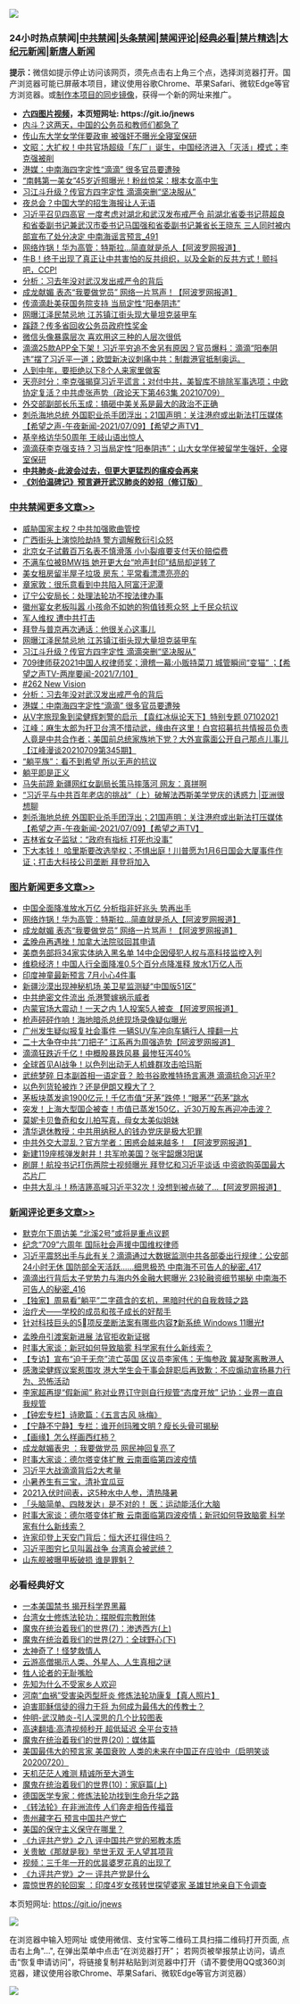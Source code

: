 ![](https://raw.githubusercontent.com/fqnews/bnews/master/64photo/fqnews-qr.jpg)

<div id="tt">
<h3>24小时热点禁闻|<a href="#%E4%B8%AD%E5%85%B1%E7%A6%81%E9%97%BB%E6%9B%B4%E5%A4%9A%E6%96%87%E7%AB%A0">中共禁闻</a>|<a href="#%E5%9B%BE%E7%89%87%E6%96%B0%E9%97%BB%E6%9B%B4%E5%A4%9A%E6%96%87%E7%AB%A0">头条禁闻</a>|<a href="#%E6%96%B0%E9%97%BB%E8%AF%84%E8%AE%BA%E6%9B%B4%E5%A4%9A%E6%96%87%E7%AB%A0">禁闻评论|<a href="#%E5%BF%85%E7%9C%8B%E7%BB%8F%E5%85%B8%E5%A5%BD%E6%96%87">经典必看|<a href="/video.md#%E7%A6%81%E7%89%87%E7%B2%BE%E9%80%89">禁片精选</a>|<a href="https://github.com/fqnews/djy/blob/master/gb/nf1351518.md#1">大纪元新闻</a>|<a href="https://github.com/fqnews/ntdtv/blob/master/gb/prog204.md#1">新唐人新闻</a></h3>
<div><b>提示：</b>微信如提示停止访问该网页，须先点击右上角三个点，选择浏览器打开。国产浏览器可能已屏蔽本项目，建议使用谷歌Chrome、苹果Safari、微软Edge等官方浏览器。或<a href="https://github.com/fqnews/bnews/blob/master/%E5%88%B6%E4%BD%9Cgit%E7%A6%81%E9%97%BB%E9%95%9C%E5%83%8F.md">制作本项目的同步镜像</a>，获得一个新的网址来推广。</div>
<ul>
<li><b><a href="http://d1.bdrive.tk/64.mp4" target="_blank">六四图片视频</a>，本页短网址: https://git.io/jnews</b></li>
<li><a href="/cnnews/20210710/1584129.md">内斗？这两天，中国的公务员和教师们都急了</a></li>
<li><a href="/cnnews/20210710/1584079.md">传山东大学女学伴要政审 被强奸不曝光全寝室保研</a></li>
<li><a href="/cbnews/20210710/1584078.md">文昭：大扩权！中共官场超级「东厂」诞生，中国经济进入「灭活」模式；李克强被削</a></li>
<li><a href="/cbnews/20210710/1584355.md">港媒：中南海四字定性“滴滴” 很多官员要遭殃</a></li>
<li><a href="/yule/20210710/1584068.md">“南韩第一美女”45岁近照曝光！粉丝惊呆：根本女高中生</a></li>
<li><a href="/cbnews/20210710/1584487.md">习江斗升级？传官方四字定性 滴滴突删“坚决服从”</a></li>
<li><a href="/cbnews/20210710/1584089.md">夜总会？中国大学的招生海报让人无语</a></li>
<li><a href="/comments/20210710/1584097.md">习近平召见四高官 一度考虑对湖北和武汉发布戒严令 前湖北省委书记蒋超良和省委副书记兼武汉市委书记马国强和省委副书记兼省长王晓东 三人同时被内部宣布了处分决定 中南海谣言预言_491</a></li>
<li><a href="/topimagenews/20210710/1584331.md">网络炸锅！华为高管：特斯拉…简直就是杀人【阿波罗网报道】</a></li>
<li><a href="/bannedvideo/20210710/1584496.md">牛B！终于出现了真正让中共害怕的反共组织，以及全新的反共方式！颤抖吧，CCP!</a></li>
<li><a href="/cbnews/20210710/1584362.md">分析：习去年没对武汉发出戒严令的背后</a></li>
<li><a href="/topimagenews/20210710/1584260.md">成龙献媚 表态“我要做党员” 网络一片骂声！【阿波罗网报道】</a></li>
<li><a href="/cbnews/20210710/1584192.md">传滴滴赴美获国务院支持 当局定性“阳奉阴违”</a></li>
<li><a href="/cbnews/20210710/1584502.md">网曝江泽民禁忌地 江苏镇江街头现大量坦克装甲车</a></li>
<li><a href="/cnnews/20210710/1584210.md">蹊跷？传多省回收公务员政府性奖金</a></li>
<li><a href="/lifebaike/20210710/1584492.md">微信头像暴露层次 喜欢用这三种的人层次很低</a></li>
<li><a href="/bannedvideo/20210710/1584083.md">滴滴25款APP全下架！习近平穷追不舍另有原因？官员爆料：滴滴“阳奉阴违”摆了习近平一道；欧盟新决议刺痛中共：制裁港官抵制奥运。</a></li>
<li><a href="/lifebaike/20210710/1584333.md">人到中年，要拒绝以下8个人来家里做客</a></li>
<li><a href="/cbnews/20210710/1584187.md">天亮时分：李克强揭穿习近平谎言；对付中共，美智库不排除军事选项；中欧协定复活？中共虚张声势（政论天下第463集 20210709）</a></li>
<li><a href="/baitai/20210710/1584428.md">外交部副部长乐玉成：搞砸中美关系是最大的政治不正确</a></li>
<li><a href="/comments/20210710/1584264.md">刺杀海地总统 外国职业杀手团浮出；21国声明：关注港府或出新法打压媒体【希望之声-午夜新闻-2021/07/09】【希望之声TV】</a></li>
<li><a href="/headline/20210710/1584072.md">基辛格访华50周年 王岐山语出惊人</a></li>
<li><a href="/cnnews/20210710/1584443.md">滴滴获李克强支持？习当局定性“阳奉阴违”；山大女学伴被留学生强奸，全寝室保研</a></li>
<li><b><a href="/comments/20200211/1275071.md" target="_blank">中共肺炎-此波会过去，但更大更猛烈的瘟疫会再来</a></b></li>
<li><b><a href="/comments/20200207/1272816.md" target="_blank">《刘伯温碑记》预言避开武汉肺炎的妙招（修订版）</a></b></li>
</ul>
</div>

<div class="catlist">
<h3><a href="/cbnews/" target="_blank">中共禁闻</a><span><a href="/cbnews/" target="_blank" rel="nofollow">更多文章>></a></span></h3>
<ul>
<li><a href="/cbnews/20210711/1584616.md" target="_blank">威胁国家主权？中共加强歌曲管控</a></li>
<li><a href="/cbnews/20210711/1584615.md" target="_blank">广西街头上演惊险劫持 警方调解敷衍引众怒</a></li>
<li><a href="/cbnews/20210711/1584612.md" target="_blank">北京女子试戴百万名表不慎滑落 小小裂痕要支付天价赔偿费</a></li>
<li><a href="/cbnews/20210711/1584611.md" target="_blank">不满车位被BMW挡 她开更大台“呛声封印”结局却逆转了</a></li>
<li><a href="/cbnews/20210711/1584610.md" target="_blank">美女租房留半屋子垃圾 房东：平常看漂漂亮亮的</a></li>
<li><a href="/cbnews/20210711/1584592.md" target="_blank">章家敦：很乐意看到中共陷入阿富汗泥潭</a></li>
<li><a href="/cbnews/20210711/1584591.md" target="_blank">辽宁公安局长：处理法轮功不按法律办事</a></li>
<li><a href="/cbnews/20210711/1584575.md" target="_blank">徽州宴女老板叫嚣 小孩命不如她的狗值钱惹众怒 上千民众抗议</a></li>
<li><a href="/cbnews/20210710/1584522.md" target="_blank">军人维权 遭中共打击</a></li>
<li><a href="/cbnews/20210710/1584513.md" target="_blank">拜登与普京再次通话：他很关心这事儿</a></li>
<li><a href="/cbnews/20210710/1584502.md" target="_blank">网曝江泽民禁忌地 江苏镇江街头现大量坦克装甲车</a></li>
<li><a href="/cbnews/20210710/1584487.md" target="_blank">习江斗升级？传官方四字定性 滴滴突删“坚决服从”</a></li>
<li><a href="/comments/20210710/1584441.md" target="_blank">709律师获2021中国人权律师奖；滑稽一幕:小贩持菜刀 城管瞬间“变猫” ；【希望之声TV-两岸要闻-2021/7/10】</a></li>
<li><a href="/comments/20210710/1584432.md" target="_blank">#262 New Vision</a></li>
<li><a href="/cbnews/20210710/1584362.md" target="_blank">分析：习去年没对武汉发出戒严令的背后</a></li>
<li><a href="/cbnews/20210710/1584355.md" target="_blank">港媒：中南海四字定性“滴滴” 很多官员要遭殃</a></li>
<li><a href="/comments/20210710/1584325.md" target="_blank">从V字旅现象到梁健辉刺警的启示 【袁红冰纵论天下】特别专题 07102021</a></li>
<li><a href="/cbnews/20210710/1584308.md" target="_blank">江峰：麻生太郎为扞卫台湾不惜动武，缘由在这里！白宫招募抗共情报员负责人竟是中共合作者；美国前总统家族地下党？大外宣露面公开自己那点儿事儿【江峰漫谈20210709第345期】</a></li>
<li><a href="/cbnews/20210710/1584284.md" target="_blank">“躺平族”：看不到希望 所以无声的抗议</a></li>
<li><a href="/cbnews/20210710/1584304.md" target="_blank">躺平即是正义</a></li>
<li><a href="/cbnews/20210710/1584301.md" target="_blank">马失前蹄 新疆网红女副局长策马摔落河 网友：真拼啊</a></li>
<li><a href="/cbnews/20210710/1584266.md" target="_blank">“习近平与中共百年老店的挑战”（上）破解法西斯美学党庆的诱惑力 |亚洲很想聊</a></li>
<li><a href="/comments/20210710/1584264.md" target="_blank">刺杀海地总统 外国职业杀手团浮出；21国声明：关注港府或出新法打压媒体【希望之声-午夜新闻-2021/07/09】【希望之声TV】</a></li>
<li><a href="/cbnews/20210710/1584236.md" target="_blank">吉林省女子监狱：“政府有指标 打死也没事”</a></li>
<li><a href="/comments/20210710/1584215.md" target="_blank">下大本钱！ 哈里斯要改选举权；不惧出庭！川普愿为1月6日国会大厦事件作证；打击大科技公司垄断 拜登将加入</a></li>

</ul>
</div>
<div class="catlist">
<h3><a href="/topimagenews/" target="_blank">图片新闻</a><span><a href="/topimagenews/" target="_blank" rel="nofollow">更多文章>></a></span></h3>
<ul>
<li><a href="/topimagenews/20210711/1584605.md" target="_blank">中国全面降准放水万亿 分析指非好兆头 势再出手</a></li>
<li><a href="/topimagenews/20210710/1584331.md" target="_blank">网络炸锅！华为高管：特斯拉…简直就是杀人【阿波罗网报道】</a></li>
<li><a href="/topimagenews/20210710/1584260.md" target="_blank">成龙献媚 表态“我要做党员” 网络一片骂声！【阿波罗网报道】</a></li>
<li><a href="/topimagenews/20210710/1584235.md" target="_blank">孟晚舟再遇挫！加拿大法院驳回其申请</a></li>
<li><a href="/topimagenews/20210710/1584006.md" target="_blank">美商务部将34家实体纳入黑名单 14中企因侵犯人权与高科技监控入列</a></li>
<li><a href="/topimagenews/20210710/1583935.md" target="_blank">维稳经济！中国人行全面降准0.5个百分点降准释 放水1万亿人币</a></li>
<li><a href="/topimagenews/20210709/1583469.md" target="_blank">印度神童最新预言 7月小心4件事</a></li>
<li><a href="/topimagenews/20210709/1583332.md" target="_blank">新疆沙漠出现神秘机场 美卫星监测疑“中国版51区”</a></li>
<li><a href="/topimagenews/20210708/1583017.md" target="_blank">中共绝密文件流出 杀港警嫁祸示威者</a></li>
<li><a href="/topimagenews/20210708/1582899.md" target="_blank">内蒙官场大震动！一天之内 1人投案5人被查 【阿波罗网报道】</a></li>
<li><a href="/topimagenews/20210708/1582726.md" target="_blank">枪声砰砰作响！海地暗杀总统现场录像疑似曝光</a></li>
<li><a href="/topimagenews/20210707/1582217.md" target="_blank">广州发生疑似报复社会事件 一辆SUV车冲向车辆行人 撞翻一片</a></li>
<li><a href="/topimagenews/20210707/1582216.md" target="_blank">二十大争夺中共“刀把子” 江系再为周强造势【阿波罗网报道】</a></li>
<li><a href="/topimagenews/20210707/1582113.md" target="_blank">滴滴狂跌近千亿！中概股暴跌风暴 最惨狂泻40%</a></li>
<li><a href="/topimagenews/20210707/1582028.md" target="_blank">全球首见AI战争！以色列出动无人机蜂群攻击哈玛斯</a></li>
<li><a href="/topimagenews/20210706/1581728.md" target="_blank">武统梦碎 日本副首相一语定音？ 脸书谷歌推特扬言离港 滴滴抗命习近平?</a></li>
<li><a href="/topimagenews/20210706/1581523.md" target="_blank">以色列货轮被炸？还是伊朗又糗大了？</a></li>
<li><a href="/topimagenews/20210706/1581506.md" target="_blank">茅板块蒸发逾1900亿元！千亿市值“牙茅”跌停！“眼茅”“药茅”跳水</a></li>
<li><a href="/topimagenews/20210706/1581505.md" target="_blank">突发！上海大型国企被查！市值已蒸发150亿，近30万股东再迎冲击波？</a></li>
<li><a href="/topimagenews/20210706/1581222.md" target="_blank">莫妮卡贝鲁奇和女儿拍写真，母女太美似姐妹</a></li>
<li><a href="/topimagenews/20210705/1580992.md" target="_blank">清华退休教授：中共用纳税人的钱办党庆是极大犯罪</a></li>
<li><a href="/topimagenews/20210705/1580819.md" target="_blank">中共外交大混乱？官方学者：困惑会越来越多！ 【阿波罗网报道】</a></li>
<li><a href="/topimagenews/20210705/1580483.md" target="_blank">新建119座核弹发射井！共军呛美国？张宇韶爆3阳谋</a></li>
<li><a href="/topimagenews/20210704/1580353.md" target="_blank">刷屏！航投书记打伤两院士视频曝光 拜登忆和习近平谈话 中资欲购英国最大芯片厂</a></li>
<li><a href="/topimagenews/20210704/1580198.md" target="_blank">中共大乱斗！杨洁篪高喊习近平32次！没想到被点破了&#8230;【阿波罗网报道】</a></li>

</ul>
</div>
<div class="catlist">
<h3><a href="/comments/" target="_blank">新闻评论</a><span><a href="/comments/" target="_blank" rel="nofollow">更多文章>></a></span></h3>
<ul>
<li><a href="/comments/20210711/1584621.md" target="_blank">默克尔下周访美 “北溪2号”或将是重点议题</a></li>
<li><a href="/comments/20210711/1584614.md" target="_blank">纪念“709”六周年 国际社会声援中国维权律师</a></li>
<li><a href="/comments/20210711/1584609.md" target="_blank">习近平震怒出手与此有关？滴滴通过大数据监测中共各部委出行规律：公安部24小时无休 国防部全天活跃……细思极恐 中南海不可告人的秘密_417</a></li>
<li><a href="/comments/20210711/1584604.md" target="_blank">滴滴出行背后太子党势力与海内外金融大鳄曝光 23轮融资细节揭秘 中南海不可告人的秘密_416</a></li>
<li><a href="/comments/20210711/1584598.md" target="_blank">【独家】周易看”躺平”二字蕴含的玄机，黑暗时代的自我救赎之路</a></li>
<li><a href="/comments/20210711/1584596.md" target="_blank">治疗犬——学校的成员和孩子成长的好帮手</a></li>
<li><a href="/comments/20210711/1584585.md" target="_blank">针对科技巨头的5⃣️项反垄断法案有哪些内容❓新系统 Windows 11曝光❗️</a></li>
<li><a href="/comments/20210711/1584560.md" target="_blank">孟晚舟引渡案新进展 法官拒收新证据</a></li>
<li><a href="/comments/20210711/1584553.md" target="_blank">时事大家谈：新冠如何导致脑雾 科学家有什么新线索？</a></li>
<li><a href="/comments/20210711/1584549.md" target="_blank">【专访】宣布“迫于无奈”流亡英国 区议员李家伟：无悔参政 冀凝聚离散港人</a></li>
<li><a href="/comments/20210711/1584548.md" target="_blank">感激梁健辉议案惹围攻 港大学生会干事会辞职后再致歉：不应煽动宣扬暴力行为、恐怖活动</a></li>
<li><a href="/comments/20210711/1584547.md" target="_blank">李家超再提“假新闻” 称对业界订守则自行规管“态度开放” 记协：业界一直自我规管</a></li>
<li><a href="/comments/20210711/1584546.md" target="_blank">【钟宏专栏】诗歌篇：《五言古风 咏梅》</a></li>
<li><a href="/comments/20210711/1584545.md" target="_blank">【宁静不宁静】专栏：谁开创玛雅文明 ? 瘦长头骨可揭秘</a></li>
<li><a href="/comments/20210711/1584544.md" target="_blank">【画缘】怎么样画西红柿？</a></li>
<li><a href="/comments/20210711/1584543.md" target="_blank">成龙献媚表忠 ：我要做党员 网民神回复亮了</a></li>
<li><a href="/comments/20210710/1584537.md" target="_blank">时事大家谈：德尔塔变体扩散 云南面临第四波疫情</a></li>
<li><a href="/comments/20210710/1584526.md" target="_blank">习近平大战滴滴背后2大考量</a></li>
<li><a href="/comments/20210710/1584518.md" target="_blank">小暑养生有三宝，清补宜瓜豆</a></li>
<li><a href="/comments/20210710/1584517.md" target="_blank">2021入伏时间表，这5种水中人参，清热降暑</a></li>
<li><a href="/comments/20210710/1584516.md" target="_blank">「头脑简单、四肢发达」是不对的！ 医：运动能活化大脑</a></li>
<li><a href="/comments/20210710/1584508.md" target="_blank">时事大家谈：德尔塔变体扩散 云南面临第四波疫情；新冠如何导致脑雾 科学家有什么新线索？</a></li>
<li><a href="/comments/20210710/1584504.md" target="_blank">许家印登上天安门背后：恒大还扛得住吗？</a></li>
<li><a href="/comments/20210710/1584491.md" target="_blank">习近平图穷匕见叫嚣战争 台湾真会被武统？</a></li>
<li><a href="/comments/20210710/1584490.md" target="_blank">山东舰被曝甲板破损 谁是罪魁？</a></li>

</ul>
</div>

<div class="catlist">
<h3>必看经典好文</h3>
<ul>
<li><a href="/lifebaike/20210222/1491794.md" target="_blank">一本美国禁书 揭开科学界黑幕</a></li>
<li><a href="/cbnews/20200610/1342772.md" target="_blank">台湾女士修炼法轮功：摆脱假宗教附体</a></li>
<li><a href="/topimagenews/20180527/948369.md" target="_blank">魔鬼在统治着我们的世界(7)：渗透西方(上)</a></li>
<li><a href="/comments/20181224/1052333.md" target="_blank">魔鬼在统治着我们的世界(27)：全球野心(下)</a></li>
<li><a href="/ccpdope/20200907/1392129.md" target="_blank">太神奇了！怪梦救情人</a></li>
<li><a href="/comments/20200919/82684.md" target="_blank">云游高僧揭示人类、外星人、人生真相之谜</a></li>
<li><a href="/comments/20200606/783250.md" target="_blank">牲人论者的无耻嘴脸</a></li>
<li><a href="/comments/20200620/1346848.md" target="_blank">先知为什么不受家乡人欢迎</a></li>
<li><a href="/comments/20210329/1514622.md" target="_blank">河南“血祸”受害染丙型肝炎 修炼法轮功康复【真人照片】</a></li>
<li><a href="/comments/20200622/1346846.md" target="_blank">迫害耶稣信徒的得力干将  为何成为最伟大的传教士？</a></li>
<li><a href="/comments/20200620/1347687.md" target="_blank">仲明-武汉肺炎-引人深思的几个比较图表</a></li>
<li><a href="/comments/20210202/1479954.md" target="_blank">高速翻墙:高清视频秒开 超低延迟 全平台支持</a></li>
<li><a href="/comments/20180725/976787.md" target="_blank">魔鬼在统治着我们的世界(20)：媒体篇</a></li>
<li><a href="/bannedvideo/20210227/1495046.md" target="_blank">美国最伟大的预言家 美国衰败 人类的未来在中国正在应验中（启明笑谈20200720）</a></li>
<li><a href="/comments/20210302/1496716.md" target="_blank">天机茫茫人难测 精诚所至大道生</a></li>
<li><a href="/topimagenews/20180529/950153.md" target="_blank">魔鬼在统治着我们的世界(10)：家庭篇(上)</a></li>
<li><a href="/comments/20200607/783186.md" target="_blank">德国医学专家：修炼法轮功找到生命升华之路</a></li>
<li><a href="/comments/20210509/1542786.md" target="_blank">《转法轮》在非洲流传 人们奔走相告传福音</a></li>
<li><a href="/comments/20210226/1494382.md" target="_blank">贵州藏字石 预言中国共产党亡</a></li>
<li><a href="/lifebaike/20200520/1331379.md" target="_blank">美国的保守主义保守在哪里？</a></li>
<li><a href="/bookonline/20131116/201047.md" target="_blank">《九评共产党》之八 评中国共产党的邪教本质</a></li>
<li><a href="/topimagenews/20170331/738673.md" target="_blank">关贵敏《那就是我》举世无双 无人望其项背</a></li>
<li><a href="/aomi/qiwen/20151223/484507.md" target="_blank">视频：三千年一开的优昙婆罗花真的出现了</a></li>
<li><a href="/bookonline/20131116/201056.md" target="_blank">《九评共产党》之一 评共产党是什么</a></li>
<li><a href="/comments/20210307/1499941.md" target="_blank">震惊世界的轮回案 ：印度4岁女孩转世探望婆家 圣雄甘地亲自下令调查</a></li>

</ul>
</div>

本页短网址: https://git.io/jnews

![](https://raw.githubusercontent.com/fqnews/bnews/master/64photo/fqnews-qr.jpg)

在浏览器中输入短网址 或使用微信、支付宝等二维码工具扫描二维码打开页面, 点击右上角"...", 在弹出菜单中点击“在浏览器打开”； 若网页被举报禁止访问，请点击“恢复申请访问”，将链接复制并粘贴到浏览器中打开（请不要使用QQ或360浏览器，建议使用谷歌Chrome、苹果Safari、微软Edge等官方浏览器）

![](https://raw.githubusercontent.com/fqnews/bnews/master/64photo/wx.jpg)